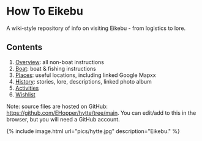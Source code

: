 # How To Eikebu

A wiki-style repository of info on visiting Eikebu - from logistics to lore.

## Contents

1. [Overview](overview.md): all non-boat instructions
2. [Boat](boat.md): boat & fishing instructions
3. [Places](places.md): useful locations, including linked Google Mapxx
4. [History](history.md): stories, lore, descriptions, linked photo album
5. [Activities](activities.md)
6. [Wishlist](wishlist.md)

Note: source files are hosted on GitHub: <https://github.com/EHopper/hytte/tree/main>. You can edit/add to this in the browser, but you will need a GitHub account.


{% include image.html url="pics/hytte.jpg" description="Eikebu." %}